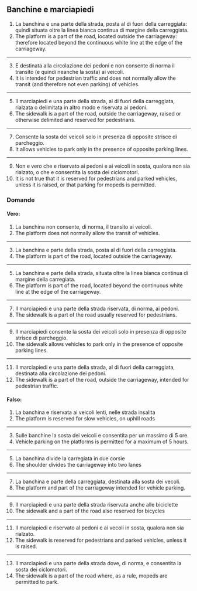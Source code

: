 ## Banchine e marciapiedi

1. La banchina e una parte della strada, posta al di fuori della carreggiata: quindi situata oltre la linea bianca continua di margine della carreggiata.
2. The platform is a part of the road, located outside the carriageway: therefore located beyond the continuous white line at the edge of the carriageway.
---
3. E destinata alla circolazione dei pedoni e non consente di norma il transito (e quindi neanche la sosta) ai veicoli.
4. It is intended for pedestrian traffic and does not normally allow the transit (and therefore not even parking) of vehicles.
---
5. Il marciapiedi e una parte della strada, al di fuori della carreggiata, rialzata o delimitata in altro modo e riservata ai pedoni.
6. The sidewalk is a part of the road, outside the carriageway, raised or otherwise delimited and reserved for pedestrians.
---
7. Consente la sosta dei veicoli solo in presenza di opposite strisce di parcheggio.
8. It allows vehicles to park only in the presence of opposite parking lines.
---
9. Non e vero che e riservato ai pedoni e ai veicoli in sosta, qualora non sia rialzato, o che e consentita la sosta dei ciclomotori.
10. It is not true that it is reserved for pedestrians and parked vehicles, unless it is raised, or that parking for mopeds is permitted.

### Domande

#### Vero:
1. La banchina non consente, di norma, il transito ai veicoli.
2. The platform does not normally allow the transit of vehicles.
---
3. La banchina e parte della strada, posta al di fuori della carreggiata.
4. The platform is part of the road, located outside the carriageway.
---
5. La banchina e parte della strada, situata oltre la linea bianca continua di margine della carregiata.
6. The platform is part of the road, located beyond the continuous white line at the edge of the carriageway.
---
7. Il marciapiedi e una parte della strada riservata, di norma, ai pedoni.
8. The sidewalk is a part of the road usually reserved for pedestrians.
---
9. Il marciapiedi consente la sosta dei veicoli solo in presenza di opposite strisce di parcheggio.
10. The sidewalk allows vehicles to park only in the presence of opposite parking lines.
---
11. Il marciapiedi e una parte della strada, al di fuori della carreggiata, destinata alla circolazione dei pedoni.
12. The sidewalk is a part of the road, outside the carriageway, intended for pedestrian traffic.

#### Falso:
1. La banchina e riservata ai veicoli lenti, nelle strada insalita
2. The platform is reserved for slow vehicles, on uphill roads
---
3. Sulle banchine la sosta dei veicoli e consentita per un massimo di 5 ore.
4. Vehicle parking on the platforms is permitted for a maximum of 5 hours.
---
5. La banchina divide la carregiata in due corsie
6. The shoulder divides the carriageway into two lanes
---
7. La banchina e parte della carreggiata, destinata alla sosta dei vecoli.
8. The platform and part of the carriageway intended for vehicle parking.
---
9. Il marciapiedi e una parte della strada riservata anche alle biciclette
10. The sidewalk and a part of the road also reserved for bicycles
---
11. Il marciapiedi e riservato al pedoni e ai vecoli in sosta, qualora non sia rialzato.
12. The sidewalk is reserved for pedestrians and parked vehicles, unless it is raised.
---
13. Il marciapiedi e una parte della strada dove, di norma, e consentita la sosta dei ciclomotori.
14. The sidewalk is a part of the road where, as a rule, mopeds are permitted to park.